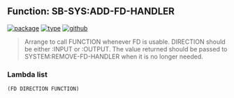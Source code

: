 ## Function: SB-SYS:ADD-FD-HANDLER
[![package](https://img.shields.io/badge/Package-SB--SYS-5f9ea0.svg?style=social&colorA=999999)](../) [![type](https://img.shields.io/badge/Type-Function-5f9ea0.svg?style=social&colorA=999999)](../#function) [![github](https://img.shields.io/badge/GitHub-View_the_source-5f9ea0.svg?style=social&colorA=999999&logo=github)](https://github.com/sbcl/sbcl/blob/master/src/code/serve-event.lisp/) 

> Arrange to call FUNCTION whenever FD is usable. DIRECTION should be
> either :INPUT or :OUTPUT. The value returned should be passed to
> SYSTEM:REMOVE-FD-HANDLER when it is no longer needed.

### Lambda list
```
(FD DIRECTION FUNCTION)
```
